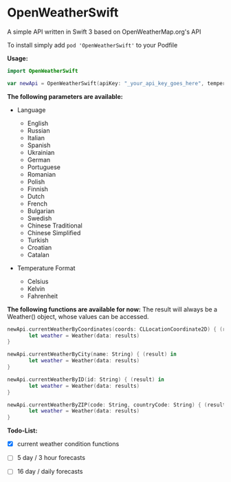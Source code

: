 # OpenWeatherSwift
A simple API written in Swift 3 based on OpenWeatherMap.org's API

To install simply add `pod 'OpenWeatherSwift'` to your Podfile

**Usage:**

```swift
import OpenWeatherSwift

var newApi = OpenWeatherSwift(apiKey: "_your_api_key_goes_here", temperatureFormat: .Celsius)
```

**The following parameters are available:**
- Language
  - English
  - Russian
  - Italian
  - Spanish
  - Ukrainian
  - German
  - Portuguese
  - Romanian
  - Polish
  - Finnish
  - Dutch
  - French
  - Bulgarian
  - Swedish
  - Chinese Traditional
  - Chinese Simplified
  - Turkish
  - Croatian
  - Catalan
  
  
- Temperature Format
  - Celsius
  - Kelvin
  - Fahrenheit
  
  
**The following functions are available for now:**
The result will always be a Weather() object, whose values can be accessed.

```swift
newApi.currentWeatherByCoordinates(coords: CLLocationCoordinate2D) { (results) in
       let weather = Weather(data: results)
}

newApi.currentWeatherByCity(name: String) { (result) in
       let weather = Weather(data: results)
}

newApi.currentWeatherByID(id: String) { (result) in
       let weather = Weather(data: results)
}

newApi.currentWeatherByZIP(code: String, countryCode: String) { (result) in
       let weather = Weather(data: results)
}
```


**Todo-List:**
- [x] current weather condition functions
- [ ] 5 day / 3 hour forecasts
- [ ] 16 day / daily forecasts
  
